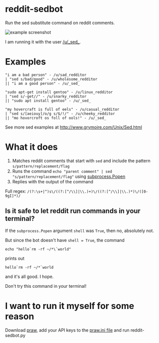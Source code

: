 # reddit-sedbot

Run the sed substitute command on reddit comments.

![example screenshot](https://i.imgur.com/SnAIoMs.png)

I am running it with the user [/u/\_sed\_](https://www.reddit.com/user/_sed_).

# Examples

    "i am a bad person" - /u/sad_redditor
    | "sed s/bad/good" - /u/wholesome_redditor
    || "i am a good person" - /u/_sed_

    "sudo apt-get install gentoo" - /u/linux_redditor
    | "sed s/-get//" - /u/snarky_redditor
    || "sudo apt install gentoo" - /u/_sed_

    "my hovercraft is full of eels" - /u/casual_redditor
    | "sed s/[aeiouy]/o/g s/$/!/" - /u/cheeky_redditor
    || "mo hovorcroft os foll of ools!" - /u/_sed_

See more sed examples at http://www.grymoire.com/Unix/Sed.html

# What it does

1. Matches reddit comments that start with `sed` and include the pattern `s/pattern/replacement/flag`
2. Runs the command `echo "parent comment" | sed "s/pattern/replacement/flag"` using [subprocess.Popen](https://docs.python.org/2/library/subprocess.html)
3. Replies with the output of the command

Full regex: `/(?:\s+|^)s\/((?:[^/\\]|\\.)+)\/((?:[^/\\]|\\.)*)\/([0-9gI]*)/`

## Is it safe to let reddit run commands in your terminal?

If the `subprocess.Popen` argument `shell` was `True`, then no, absolutely not.

But since the bot doesn't have `shell = True`, the command

    echo "hello`rm -rf ~/*\`world"

prints out

    hello`rm -rf ~/*`world

and it's all good. I hope.

Don't try this command in your terminal!

# I want to run it myself for some reason

Download [praw](https://praw.readthedocs.io/en/latest/), add your API keys to the [praw.ini file](https://github.com/ndri/reddit-sedbot/blob/master/praw.ini) and run reddit-sedbot.py

